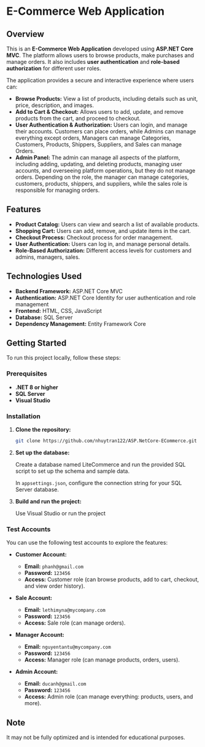 # E-Commerce Web Application

## Overview

This is an **E-Commerce Web Application** developed using **ASP.NET Core MVC**. The platform allows users to browse products, make purchases and manage orders. It also includes **user authentication** and **role-based authorization** for different user roles.

The application provides a secure and interactive experience where users can:

- **Browse Products:** View a list of products, including details such as unit, price, description, and images.
- **Add to Cart & Checkout:** Allows users to add, update, and remove products from the cart, and proceed to checkout.
- **User Authentication & Authorization:** Users can login, and manage their accounts. Customers can place orders, while Admins can manage everything except orders, Managers can manage Categories, Customers, Products, Shippers, Suppliers, and Sales can manage Orders.
- **Admin Panel:** The admin can manage all aspects of the platform, including adding, updating, and deleting products, managing user accounts, and overseeing platform operations, but they do not manage orders. Depending on the role, the manager can manage categories, customers, products, shippers, and suppliers, while the sales role is responsible for managing orders.

## Features

- **Product Catalog:** Users can view and search a list of available products.
- **Shopping Cart:** Users can add, remove, and update items in the cart.
- **Checkout Process:** Checkout process for order management.
- **User Authentication:** Users can log in, and manage personal details.
- **Role-Based Authorization:** Different access levels for customers and admins, managers, sales.

## Technologies Used

- **Backend Framework:** ASP.NET Core MVC
- **Authentication:** ASP.NET Core Identity for user authentication and role management
- **Frontend:** HTML, CSS, JavaScript
- **Database:** SQL Server
- **Dependency Management:** Entity Framework Core

## Getting Started

To run this project locally, follow these steps:

### Prerequisites

- **.NET 8 or higher**
- **SQL Server**
- **Visual Studio**

### Installation

1. **Clone the repository:**

   ```bash
   git clone https://github.com/nhuytran122/ASP.NetCore-ECommerce.git
   ```

2. **Set up the database:**

    Create a database named LiteCommerce and run the provided SQL script to set up the schema and sample data.

   In `appsettings.json`, configure the connection string for your SQL Server database.

4. **Build and run the project:**

   Use Visual Studio or run the project

### Test Accounts

You can use the following test accounts to explore the features:

- **Customer Account:**
  - **Email:** `phanh@gmail.com`
  - **Password:** `123456`
  - **Access:** Customer role (can browse products, add to cart, checkout, and view order history).

- **Sale Account:**
  - **Email:** `lethimyna@mycompany.com`
  - **Password:** `123456`
  - **Access:** Sale role (can manage orders).

- **Manager Account:**
  - **Email:** `nguyentantu@mycompany.com`
  - **Password:** `123456`
  - **Access:** Manager role (can manage products, orders, users).

- **Admin Account:**
  - **Email:** `ducanh@gmail.com`
  - **Password:** `123456`
  - **Access:** Admin role (can manage everything: products, users, and more).

## Note
It may not be fully optimized and is intended for educational purposes.
